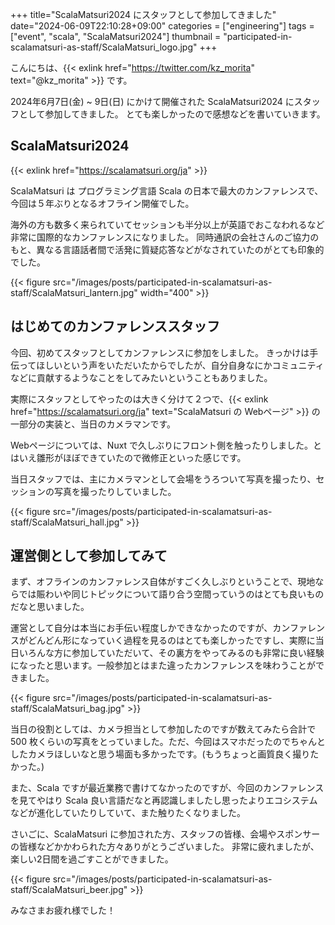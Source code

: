 +++
title="ScalaMatsuri2024 にスタッフとして参加してきました"
date="2024-06-09T22:10:28+09:00"
categories = ["engineering"]
tags = ["event", "scala", "ScalaMatsuri2024"]
thumbnail = "participated-in-scalamatsuri-as-staff/ScalaMatsuri_logo.jpg"
+++

こんにちは、{{< exlink href="https://twitter.com/kz_morita" text="@kz_morita" >}} です。

2024年6月7日(金) ~ 9日(日) にかけて開催された ScalaMatsuri2024 にスタッフとして参加してきました。
とても楽しかったので感想などを書いていきます。

## ScalaMatsuri2024

{{< exlink href="https://scalamatsuri.org/ja" >}}

ScalaMatsuri は プログラミング言語 Scala の日本で最大のカンファレンスで、今回は５年ぶりとなるオフライン開催でした。

海外の方も数多く来られていてセッションも半分以上が英語でおこなわれるなど非常に国際的なカンファレンスになりました。
同時通訳の会社さんのご協力のもと、異なる言語話者間で活発に質疑応答などがなされていたのがとても印象的でした。

{{< figure src="/images/posts/participated-in-scalamatsuri-as-staff/ScalaMatsuri_lantern.jpg" width="400" >}}


## はじめてのカンファレンススタッフ

今回、初めてスタッフとしてカンファレンスに参加をしました。
きっかけは手伝ってほしいという声をいただいたからでしたが、自分自身なにかコミュニティなどに貢献するようなことをしてみたいということもありました。

実際にスタッフとしてやったのは大きく分けて２つで、{{< exlink href="https://scalamatsuri.org/ja" text="ScalaMatsuri の Webページ" >}} の一部分の実装と、当日のカメラマンです。


Webページについては、Nuxt で久しぶりにフロント側を触ったりしました。とはいえ雛形がほぼできていたので微修正といった感じです。

当日スタッフでは、主にカメラマンとして会場をうろついて写真を撮ったり、セッションの写真を撮ったりしていました。

{{< figure src="/images/posts/participated-in-scalamatsuri-as-staff/ScalaMatsuri_hall.jpg" >}}

## 運営側として参加してみて

まず、オフラインのカンファレンス自体がすごく久しぶりということで、現地ならでは賑わいや同じトピックについて語り合う空間っていうのはとても良いものだなと思いました。

運営として自分は本当にお手伝い程度しかできなかったのですが、カンファレンスがどんどん形になっていく過程を見るのはとても楽しかったですし、実際に当日いろんな方に参加していただいて、その裏方をやってみるのも非常に良い経験になったと思います。一般参加とはまた違ったカンファレンスを味わうことができました。


{{< figure src="/images/posts/participated-in-scalamatsuri-as-staff/ScalaMatsuri_bag.jpg" >}}

当日の役割としては、カメラ担当として参加したのですが数えてみたら合計で 500 枚くらいの写真をとっていました。ただ、今回はスマホだったのでちゃんとしたカメラほしいなと思う場面も多かったです。(もうちょっと画質良く撮りたかった。)

また、Scala ですが最近業務で書けてなかったのですが、今回のカンファレンスを見てやはり Scala 良い言語だなと再認識しましたし思ったよりエコシステムなどが進化していたりしていて、また触りたくなりました。

さいごに、ScalaMatsuri に参加された方、スタッフの皆様、会場やスポンサーの皆様などかかわられた方々ありがとうございました。
非常に疲れましたが、楽しい2日間を過ごすことができました。


{{< figure src="/images/posts/participated-in-scalamatsuri-as-staff/ScalaMatsuri_beer.jpg" >}}

みなさまお疲れ様でした！
